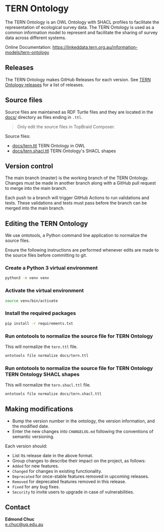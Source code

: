 # TERN Ontology

The TERN Ontology is an OWL Ontology with SHACL profiles to facilitate the representation of ecological survey data. The TERN Ontology is used as a common information model to represent and facilitate the sharing of survey data across different systems.

Online Documentation: https://linkeddata.tern.org.au/information-models/tern-ontology

## Releases

The TERN Ontology makes GitHub Releases for each version. See [TERN Ontology releases](https://github.com/ternaustralia/ontology_tern/releases) for a list of releases.

## Source files

Source files are maintained as RDF Turtle files and they are located in the [docs/](docs/) directory as files ending in `.ttl`.

> Only edit the source files in TopBraid Composer.

Source files:

- [docs/tern.ttl](docs/tern.ttl) TERN Ontology in OWL
- [docs/tern.shacl.ttl](docs/tern.shacl.ttl) TERN Ontology's SHACL shapes

## Version control

The main branch (master) is the working branch of the TERN Ontology. Changes must be made in another branch along with a GitHub pull request to merge into the main branch.

Each push to a branch will trigger GitHub Actions to run validations and tests. These validations and tests must pass before the branch can be merged into the main branch.

## Editing the TERN Ontology

We use ontotools, a Python command line application to normalize the source files.

Ensure the following instructions are performed whenever edits are made to the source files before committing to git.

### Create a Python 3 virtual environment

```bash
python3 -m venv venv
```

### Activate the virtual environment

```bash
source venv/bin/activate
```

### Install the required packages

```bash
pip install -r requirements.txt
```

### Run ontotools to normalize the source file for TERN Ontology

This will normalize the `tern.ttl` file.

```bash
ontotools file normalize docs/tern.ttl
```

### Run ontotools to normalize the source file for TERN Ontology TERN Ontology SHACL shapes

This will normalize the `tern.shacl.ttl` file.

```bash
ontotools file normalize docs/tern.shacl.ttl
```

## Making modifications

- Bump the version number in the ontology, the version information, and the modified date.
- Enter the new changes into `CHANGELOG.md` following the conventions of semantic versioning.

Each version should:

- List its release date in the above format.
- Group changes to describe their impact on the project, as follows:
- `Added` for new features.
- `Changed` for changes in existing functionality.
- `Deprecated` for once-stable features removed in upcoming releases.
- `Removed` for deprecated features removed in this release.
- `Fixed` for any bug fixes.
- `Security` to invite users to upgrade in case of vulnerabilities.

## Contact

**Edmond Chuc**  
e.chuc@uq.edu.au
